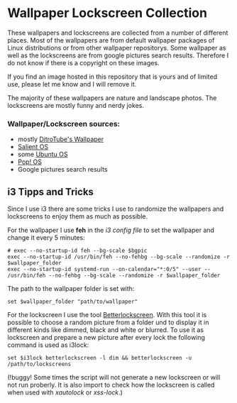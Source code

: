 # Wallpaper Lockscreen Collection

These wallpapers and lockscreens are collected from a number of different places. Most of the wallpapers are from default wallpaper packages of Linux distributions or from other wallpaper repositorys. Some wallpaper as well as the lockscreens are from google pictures search results. Therefore I do not know if there is a copyright on these images. 

If you find an image hosted in this repository that is yours and of limited use, please let me know and I will remove it.

The majority of these wallpapers are nature and landscape photos. The lockscreens are mostly funny and nerdy jokes.

### Wallpaper/Lockscreen sources:
+ mostly [DitroTube's Wallpaper](https://gitlab.com/dwt1/wallpapers)
+ [Salient OS](https://salientos.github.io/)
+ some [Ubuntu OS](https://salientos.github.io/)
+ [Pop\! OS](https://pop.system76.com/)
+ Google pictures search results

##  i3 Tipps and Tricks
Since I use i3 there are some tricks I use to randomize the wallpapers and lockscreens to enjoy them as much as possible.

For the wallpaper I use **feh** in the *i3 config file* to set the wallpaper and change it every 5 minutes:
```
# exec --no-startup-id feh --bg-scale $bgpic
exec --no-startup-id /usr/bin/feh --no-fehbg --bg-scale --randomize -r $wallpaper_folder
exec --no-startup-id systemd-run --on-calendar="*:0/5" --user -- /usr/bin/feh --no-fehbg --bg-scale --randomize -r $wallpaper_folder
```
The path to the wallpaper folder is set with:
```
set $wallpaper_folder "path/to/wallpaper"
```

For the lockscreen I use the tool [Betterlockscreen](https://github.com/pavanjadhaw/betterlockscreen). With this tool it is possible to choose a random picture from a folder und to display it in different kinds like dimmed, black and white or blurred.
To use it as lockscreen and prepare a new picture after every lock the following command is used as i3lock:
```
set $i3lock betterlockscreen -l dim && betterlockscreen -u /path/to/lockscreens
```
(!buggy! Some times the script will not generate a new lockscreen or will not run proberly. It is also import to check how the lockscreen is called when used with *xautolock* or *xss-lock*.)
